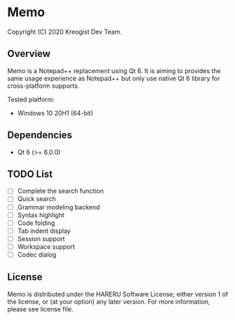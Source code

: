 # Memo

Copyright (C) 2020 Kreogist Dev Team.

## Overview

Memo is a Notepad++ replacement using Qt 6. It is aiming to provides the same usage experience as Notepad++ but only use native Qt 6 library for cross-platform supports.

Tested platform:

- Windows 10 20H1 (64-bit)

## Dependencies

- Qt 6 (>= 6.0.0)

## TODO List

- [ ] Complete the search function
- [ ] Quick search
- [ ] Grammar modeling backend
- [ ] Syntax highlight
- [ ] Code folding
- [ ] Tab indent display
- [ ] Session support
- [ ] Workspace support
- [ ] Codec dialog

## License

Memo is distributed under the HARERU Software License; either version 1 of the license, or (at your option) any later version. For more information, please see license file.